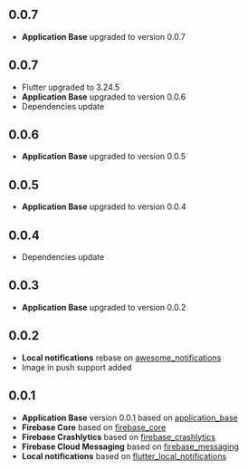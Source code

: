 ## 0.0.7

* **Application Base** upgraded to version 0.0.7

## 0.0.7

* Flutter upgraded to 3.24.5
* **Application Base** upgraded to version 0.0.6
* Dependencies update

## 0.0.6

* **Application Base** upgraded to version 0.0.5

## 0.0.5

* **Application Base** upgraded to version 0.0.4

## 0.0.4

* Dependencies update

## 0.0.3

* **Application Base** upgraded to version 0.0.2

## 0.0.2

* **Local notifications** rebase on [awesome_notifications](https://pub.dev/packages/awesome_notifications)
* Image in push support added

## 0.0.1

* **Application Base** version 0.0.1 based on [application_base](https://github.com/AlexSeednov/application_base)
* **Firebase Core** based on [firebase_core](https://pub.dev/packages/firebase_core)
* **Firebase Crashlytics** based on [firebase_crashlytics](https://pub.dev/packages/firebase_crashlytics)
* **Firebase Cloud Messaging** based on [firebase_messaging](https://pub.dev/packages/firebase_messaging)
* **Local notifications** based on [flutter_local_notifications](https://pub.dev/packages/flutter_local_notifications)
